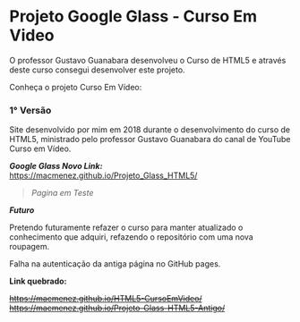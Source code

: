 # Projeto Google Glass - Curso Em Video
O professor Gustavo Guanabara desenvolveu o Curso de HTML5 e através deste curso consegui desenvolver este projeto.

Conheça o projeto Curso Em Vídeo:
    
### **1° Versão**
Site desenvolvido por mim em 2018 durante o desenvolvimento do curso de HTML5, ministrado pelo professor Gustavo Guanabara do canal de YouTube Curso em Vídeo.

***Google Glass Novo Link:***
https://macmenez.github.io/Projeto_Glass_HTML5/

>*_Pagina em Teste_*

***Futuro***

Pretendo futuramente refazer o curso para manter atualizado o conhecimento que adquiri, refazendo o repositório com uma nova roupagem.
    
Falha na autenticação da antiga página no GitHub pages.
    
**Link quebrado:**

~~https://macmenez.github.io/HTML5-CursoEmVideo/~~
~~https://macmenez.github.io/Projeto-Glass-HTML5-Antigo/~~